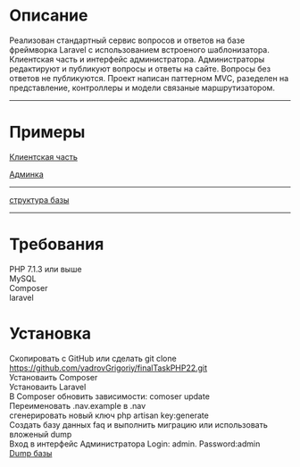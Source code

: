
 <h1> Описание </h1>
 Реализован стандартный сервис вопросов и ответов на базе фреймворка Laravel с использованием встроеного шаблонизатора. Клиентская часть  и интерфейс администратора. Администраторы редактируют и публикуют вопросы и ответы на сайте. Вопросы без ответов не публикуются. Проект написан  паттерном MVC, разеделен  на представление, контроллеры и модели связаные маршрутизатором. 
 
 
 <hr>
 <h1> Примеры </h1>
 
 [Клиентская часть](https://drive.google.com/open?id=1IlmT8lxIQF7xk7p5l7AwqNCmMFB6Q8ZE)
 
 [Админка](https://drive.google.com/open?id=1BDjXcGessFPG26uiXJg9bMXwfdNkbcvf)
 <hr>
 
 [структура базы](https://drive.google.com/open?id=1b0TSoyS7AOZEpr1nSMkSIvmCKTKL_Dk0)
 <hr>
 <h1>Требования </h1>
 
 PHP 7.1.3 или выше<br>
 MySQL<br>
 Composer<br>
 laravel      
 
 <h1>Установка</h1>
 

Скопировать с GitHub  или сделать git clone https://github.com/yadrovGrigoriy/finalTaskPHP22.git<br>
Установаить Composer <br>
Установаить Laravel<br>
В Composer обновить зависимости:   comoser update <br> 
Переименовать .nav.example в .nav<br>
сгенерировать новый ключ php artisan key:generate <br>
Создать базу данных faq  и выполнить миграцию  или использовать вложеный dump<br> 
Вход в интерфейс Администратора Login: admin. Password:admin <br>
 [Dump базы](https://drive.google.com/open?id=1YGjKqg8CxSyq4uc7e6kLdshrMaoLDrZ9)
